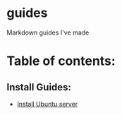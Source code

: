 # guides
Markdown guides I've made

# Table of contents:

## Install Guides:
 - [Install Ubuntu server](https://github.com/David-DGC/guides/blob/main/ubuntu-server.md)
